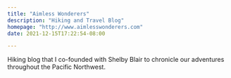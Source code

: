 ```yaml
---
title: "Aimless Wonderers"
description: "Hiking and Travel Blog"
homepage: "http://www.aimlesswonderers.com"
date: 2021-12-15T17:22:54-08:00

---
```


Hiking blog that I co-founded with Shelby Blair to chronicle our adventures throughout the Pacific Northwest.<br/>
